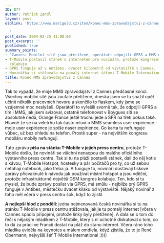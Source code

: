 ```yaml
---
ID: 877
author: Patrick Zandl
layout: post
oldlink: 'https://www.marigold.cz/item/konec-mms-zpravodajstvi-z-cannes

  '
post_date: 2004-02-25 11:00:00
post_excerpt: ''
published: true
summary_points:
- 'Cannes: Mobilní sítě jsou přetížené, operátoři odpojili GPRS a MMS nefungují.'
- T-Mobile postavil stánek s internetem pro novináře, protože kongresová infrastruktura
  kolabuje.
- GPRS funguje až v Antibes, dvacet kilometrů od výstaviště v Cannes.
- Novinářka si stěžovala na pomalý internet šéfovi T-Mobile International, René Obermannovi.
title: Konec MMS zpravodajstvi z Cannes
---
```


<p>
Tak to vypadá, že moje MMS zpravodajství z Cannes předčasné konci. Všechny mobilní sítě jsou zoufale přetížené, dneska jsem se tu snažil opět učinit několik pracovních hovoru a skončilo to fiaskem, kdy jsme se vzájemné moc neslyšeli. Operátoři to vyřešili svorně tak, že odpojili GPRS a tím i MMS, jak jsem avizoval, ostatně telefonovat v Boygues sítí se absolutně nedá, Orange France ještě trochu jede a SFR na třetí pokus také. Hlavně že se na veletrhu tak často mluví o MMS seamless user expirience - moje user expirience je spíše naser expirience. Go karta tu nefunguje vůbec, už bez ohledu na telefon. Prostě super - na největším kongresu mobiláru mobily nefungují. </p>

<p>
Tuto zprávu <STRONG>píšu na stánku T-Mobile v jejich press centru</STRONG>, protože T-Mobile došlo, že novináři se všichni nenacpou do malého oficiálního výstavního&#160;press centra. Tak si tu na pláži postavili stánek, dali do něj kotle s kávou, T-Mobile Hotspot, hostesky a pár počítačů pro ty, co už sebou netahají notebook, jako třeba já. A funguje to, novináři dostávají tiskové zprávy přicvaknuté k návodu jak používat místní hotspot a jsou vděční, protože infrastrukturně největší GSM kongres kolabuje. Ten, kdo si tu myslel, že bude zprávy posílat via GPRS, má smůlu - nejblíže prý GPRS funguje v Antibes, městečku dvacet kilaku od výstaviště. Nějaký novinář z toho měl včera v press centru šok, když to zjistil. </p>

<p>
<STRONG>A nejlepší hlod z pondělí:</STRONG> jedna nejmenovaná česká novinářka si tu na stánku T-Mobile v press centru stěžovala, jak je tu pomalý internet [včera v Cannes spadlo připojení, protože linky byly přetížené]. A dala se o tom do řeči s nějakým mladíkem z T-Mobile, který s ní ochotně diskutoval o tom, co to dá za práci ve Francii dostat na pláž do stanu internet. Včera ráno toho mladíka uviděla na keynotes a málem omdlela, když zjistila, že to je René Obermann, nejvyšší šéf T-Mobile International :))))</p>